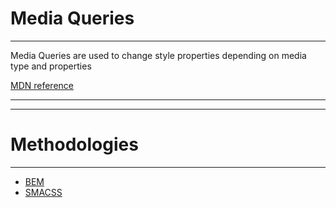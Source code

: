 # Media Queries

---

Media Queries are used to change style properties depending on media type and
properties

<a class="icontext doc" href="https://developer.mozilla.org/en-US/docs/Web/Guide/CSS/Media_queries">MDN reference</a>

---
---

# Methodologies

---

* [BEM](http://bem.info/method/)
* [SMACSS](https://smacss.com/)

